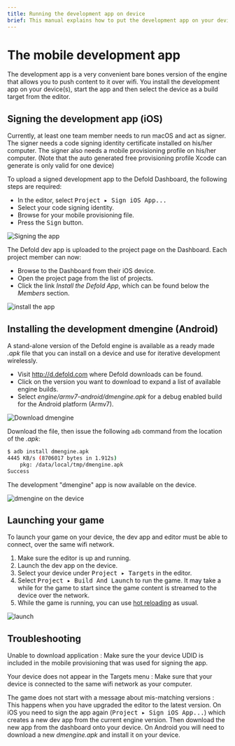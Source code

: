 ```yaml
---
title: Running the development app on device
brief: This manual explains how to put the development app on your device for iterative wireless development on device.
---
```


# The mobile development app

The development app is a very convenient bare bones version of the engine that allows you to push content to it over wifi. You install the development app on your device(s), start the app and then select the device as a build target from the editor.

## Signing the development app (iOS)

Currently, at least one team member needs to run macOS and act as signer. The signer needs a code signing identity certificate installed on his/her computer. The signer also needs a mobile provisioning profile on his/her computer. (Note that the auto generated free provisioning profile Xcode can generate is only valid for one device)

To upload a signed development app to the Defold Dashboard, the following steps are required:

- In the editor, select <kbd>Project ▸ Sign iOS App...</kbd>
- Select your code signing identity.
- Browse for your mobile provisioning file.
- Press the <kbd>Sign</kbd> button.

![Signing the app](images/dev-app/sign.png)

The Defold dev app is uploaded to the project page on the Dashboard.
Each project member can now:

- Browse to the Dashboard from their iOS device.
- Open the project page from the list of projects.
- Click the link *Install the Defold App*, which can be found below the *Members* section.

![install the app](images/dev-app/install.jpg)

## Installing the development dmengine (Android)

A stand-alone version of the Defold engine is available as a ready made *.apk* file that you can install on a device and use for iterative development wirelessly.

* Visit http://d.defold.com where Defold downloads can be found.
* Click on the version you want to download to expand a list of available engine builds.
* Select *engine/armv7-android/dmengine.apk* for a debug enabled build for the Android platform (Armv7).

![Download dmengine](images/dev-app/download_dmengine.png)

Download the file, then issue the following `adb` command from the location of the *.apk*:

```sh
$ adb install dmengine.apk
4445 KB/s (8706017 bytes in 1.912s)
    pkg: /data/local/tmp/dmengine.apk
Success
```

The development "dmengine" app is now available on the device.

![dmengine on the device](images/dev-app/dmengine_on_device.png)

## Launching your game

To launch your game on your device, the dev app and editor must be able to connect, over the same wifi network.

1. Make sure the editor is up and running.
2. Launch the dev app on the device.
3. Select your device under <kbd>Project ▸ Targets</kbd> in the editor.
4. Select <kbd>Project ▸ Build And Launch</kbd> to run the game. It may take a while for the game to start since the game content is streamed to the device over the network.
5. While the game is running, you can use [hot reloading](/manuals/debugging#_hot_reloading) as usual.

![launch](images/dev-app/launch.png)

## Troubleshooting

Unable to download application
: Make sure the your device UDID is included in the mobile provisioning that was used for signing the app.

Your device does not appear in the Targets menu
: Make sure that your device is connected to the same wifi network as your computer.

The game does not start with a message about mis-matching versions
: This happens when you have upgraded the editor to the latest version. On iOS you need to sign the app again (<kbd>Project ▸ Sign iOS App...</kbd>) which creates a new dev app from the current engine version. Then download the new app from the dashboard onto your device. On Android you will need to download a new *dmengine.apk* and install it on your device.
